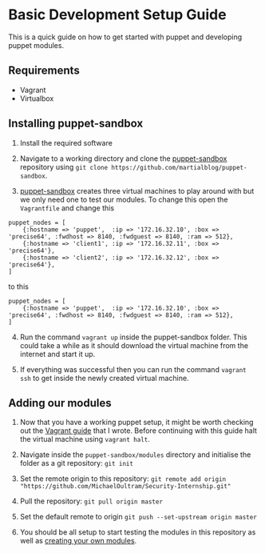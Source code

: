 # Basic Development Setup Guide

This is a quick guide on how to get started with puppet and developing puppet modules.

## Requirements

- Vagrant
- Virtualbox

## Installing puppet-sandbox

1. Install the required software

2. Navigate to a working directory and clone the [puppet-sandbox](https://github.com/martialblog/puppet-sandbox) repository using `git clone https://github.com/martialblog/puppet-sandbox`.

3. [puppet-sandbox](https://github.com/martialblog/puppet-sandbox) creates three virtual machines to play around with but we only need one to test our modules. To change this open the `Vagrantfile` and change this
```
puppet_nodes = [
  	{:hostname => 'puppet',  :ip => '172.16.32.10', :box => 'precise64', :fwdhost => 8140, :fwdguest => 8140, :ram => 512},
  	{:hostname => 'client1', :ip => '172.16.32.11', :box => 'precise64'},
  	{:hostname => 'client2', :ip => '172.16.32.12', :box => 'precise64'},
]
```
to this
```
puppet_nodes = [
  	{:hostname => 'puppet',  :ip => '172.16.32.10', :box => 'precise64', :fwdhost => 8140, :fwdguest => 8140, :ram => 512},
]
```

4. Run the command `vagrant up` inside the puppet-sandbox folder. This could take a while as it should download the virtual machine from the internet and start it up.

5. If everything was successful then you can run the command `vagrant ssh` to get inside the newly created virtual machine.

## Adding our modules

1. Now that you have a working puppet setup, it might be worth checking out the [Vagrant guide](VAGRANT.md) that I wrote. Before continuing with this guide halt the virtual machine using `vagrant halt`.

2. Navigate inside the `puppet-sandbox/modules` directory and initialise the folder as a git repository: `git init`

3. Set the remote origin to this repository: `git remote add origin "https://github.com/MichaelOultram/Security-Internship.git"`

4. Pull the repository: `git pull origin master`

5. Set the default remote to origin `git push --set-upstream origin master`

6. You should be all setup to start testing the modules in this repository as well as [creating your own modules](PUPPET.md).

